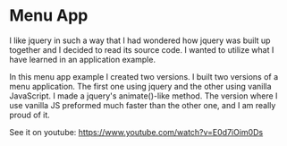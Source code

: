 # Menu App

I like jquery in such a way that I had wondered how jquery was built up together and I decided to read its source code. I wanted to utilize what I have learned in an application example.

In this menu app example I created two versions. I built two versions of a menu application. The first one using jquery and the other using vanilla JavaScript. I made a jquery's animate()-like method. The version where I use vanilla JS preformed much faster than the other one, and I am really proud of it.


See it on youtube:
https://www.youtube.com/watch?v=E0d7iOim0Ds
